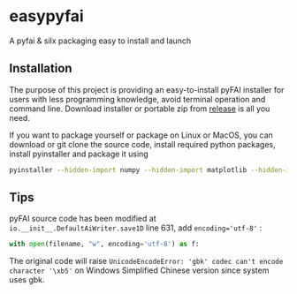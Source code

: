# easypyfai

A pyfai & silx packaging easy to install and launch

## Installation

The purpose of this project is providing an easy-to-install pyFAI installer for users with less programming knowledge, avoid terminal operation and command line. Download installer or portable zip from [release](https://github.com/molybd/easypyfai/releases) is all you need.

If you want to package yourself or package on Linux or MacOS, you can download or git clone the source code, install required python packages, install pyinstaller and package it using

```sh
pyinstaller --hidden-import numpy --hidden-import matplotlib --hidden-import PyQt5 --hidden-import silx --hidden-import fabio --hidden-import pyFAI --hidden-import pyopencl --hidden-import siphash24 --collect-all fabio --collect-all silx --collect-all pyFAI ./src/easypyfai/easypyfai.py
```

## Tips

pyFAI source code has been modified at `io.__init__.DefaultAiWriter.save1D` line 631, add `encoding='utf-8'` :

```python
with open(filename, "w", encoding='utf-8') as f:
```

The original code will raise `UnicodeEncodeError: 'gbk' codec can't encode character '\xb5'` on Windows Simplified Chinese version since system uses gbk.

